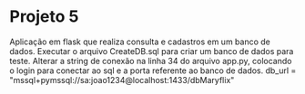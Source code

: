 # Projeto 5

Aplicação em flask que realiza consulta e cadastros em um banco de dados.
Executar  o arquivo CreateDB.sql para criar um banco de dados para teste.
Alterar a string de conexão na linha 34 do arquivo app.py, colocando o login para conectar ao sql e a porta referente ao banco de dados.
db_url = "mssql+pymssql://sa:joao1234@localhost:1433/dbMaryflix"

